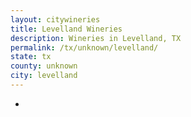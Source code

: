 ```yaml
---
layout: citywineries
title: Levelland Wineries
description: Wineries in Levelland, TX
permalink: /tx/unknown/levelland/
state: tx
county: unknown
city: levelland
---
```

-
